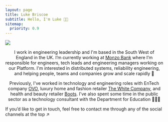```yaml
---
layout: page
title: Luke Briscoe
subtitle: Hello, I'm Luke 👋🏻
sitemap:
  priority: 0.9
---
```


<img src="{{ '/assets/img/bio_photo.png' | prepend: site.baseurl }}" id="about-img">

<div id="about-me">
	<p align="center">I work in engineering leadership and I'm based in the South West of England in the UK. I’m currently working at  <a href="https://monzo.com/">Monzo Bank</a> where I’m responsible for engineers, tech leads and engineering managers working on our Platform. I'm interested in distributed systems, reliability engineering, and helping people, teams and companies grow and scale rapidly 🚀
    </p>
    <p align="center">
    Previously, I've worked in technology and engineering roles with EnTech company <a href="https://ovo.com/">OVO</a>, luxury home and fashion retailer <a href="https://www.thewhitecompany.com/uk/">The White Company</a>, and health and beauty retailer <a href="https://www.boots.com/">Boots</a>. I've also spent some time in the public sector as a technology consultant with the Department for Education 👨🏼‍💻
    </p>
    If you’d like to get in touch, feel free to contact me through any of the social channels at the top ↗️
